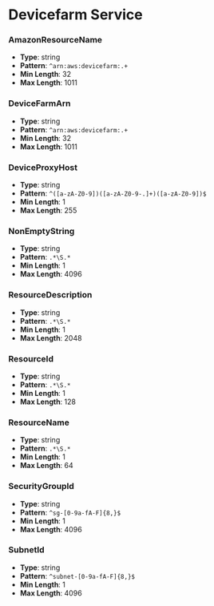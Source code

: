 # Devicefarm Service

### AmazonResourceName
- **Type**: string
- **Pattern**: `^arn:aws:devicefarm:.+`
- **Min Length**: 32
- **Max Length**: 1011

### DeviceFarmArn
- **Type**: string
- **Pattern**: `^arn:aws:devicefarm:.+`
- **Min Length**: 32
- **Max Length**: 1011

### DeviceProxyHost
- **Type**: string
- **Pattern**: `^([a-zA-Z0-9])([a-zA-Z0-9-.]+)([a-zA-Z0-9])$`
- **Min Length**: 1
- **Max Length**: 255

### NonEmptyString
- **Type**: string
- **Pattern**: `.*\S.*`
- **Min Length**: 1
- **Max Length**: 4096

### ResourceDescription
- **Type**: string
- **Pattern**: `.*\S.*`
- **Min Length**: 1
- **Max Length**: 2048

### ResourceId
- **Type**: string
- **Pattern**: `.*\S.*`
- **Min Length**: 1
- **Max Length**: 128

### ResourceName
- **Type**: string
- **Pattern**: `.*\S.*`
- **Min Length**: 1
- **Max Length**: 64

### SecurityGroupId
- **Type**: string
- **Pattern**: `^sg-[0-9a-fA-F]{8,}$`
- **Min Length**: 1
- **Max Length**: 4096

### SubnetId
- **Type**: string
- **Pattern**: `^subnet-[0-9a-fA-F]{8,}$`
- **Min Length**: 1
- **Max Length**: 4096

